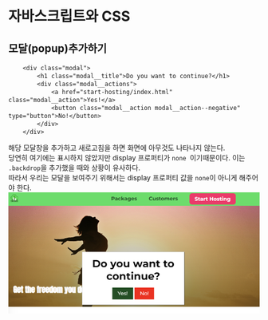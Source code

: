 # 자바스크립트와 CSS
## 모달(popup)추가하기
```
    <div class="modal">
        <h1 class="modal__title">Do you want to continue?</h1>
        <div class="modal__actions">
            <a href="start-hosting/index.html" class="modal__action">Yes!</a>
            <button class="modal__action modal__action--negative" type="button">No!</button>
        </div>
    </div>
```
해당 모달창을 추가하고 새로고침을 하면 화면에 아무것도 나타나지 않는다.  
당연히 여기에는 표시하지 않았지만 display 프로퍼티가 `none `이기때문이다. 이는 `.backdrop`을 추가했을 때와 상황이 유사하다.  
따라서 우리는 모달을 보여주기 위해서는 display 프로퍼티 값을 `none`이 아니게 해주어야 한다.
![modal.png](Javascript_and_css/modal.png)  
  


